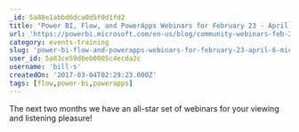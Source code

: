 ```yaml
---
_id: 5a88e1abbd6dca0d5f0d1fd2
title: "Power BI, Flow, and PowerApps Webinars for February 23 - April 6 | Microsoft Power BI Blog | Microsoft Power BI"
url: 'https://powerbi.microsoft.com/en-us/blog/community-webinars-feb-23-april-6/'
category: events-training
slug: 'power-bi-flow-and-powerapps-webinars-for-february-23-april-6-microsoft-power-bi-blog-microsoft-powe'
user_id: 5a83ce59d6eb0005c4ecda2c
username: 'bill-s'
createdOn: '2017-03-04T02:29:23.000Z'
tags: [flow,power-bi,powerapps]
---
```


The next two months we have an all-star set of webinars for your viewing and listening pleasure!
